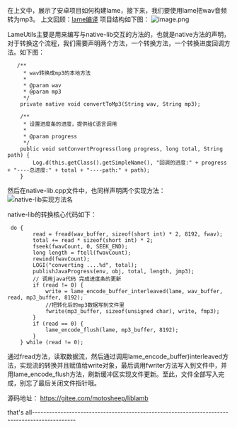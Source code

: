 在上文中，展示了安卓项目如何构建lame，接下来，我们要使用lame把wav音频转为mp3。
上文回顾：[lame编译](https://www.jianshu.com/p/3bceb702eb73)
项目结构如下图：
![image.png](https://upload-images.jianshu.io/upload_images/13738977-f64dadbe65399788.png?imageMogr2/auto-orient/strip%7CimageView2/2/w/1240)

LameUtils主要是用来编写与native-lib交互的方法的，也就是native方法的声明，对于转换这个流程，我们需要声明两个方法，一个转换方法，一个转换进度回调方法。如下图：
```
   /**
     * wav转换成mp3的本地方法
     *
     * @param wav
     * @param mp3
     */
    private native void convertToMp3(String wav, String mp3);

    /**
     * 设置进度条的进度，提供给C语言调用
     *
     * @param progress
     */
    public void setConvertProgress(long progress, long total, String path) {
        Log.d(this.getClass().getSimpleName(), "回调的进度:" + progress + "----总进度:" + total + "----path:" + path);
    }
```
然后在native-lib.cpp文件中，也同样声明两个实现方法：
![native-lib实现方法名](https://upload-images.jianshu.io/upload_images/13738977-c1b0a33546ba1981.png?imageMogr2/auto-orient/strip%7CimageView2/2/w/1240)


native-lib的转换核心代码如下：
```
 do {
        read = fread(wav_buffer, sizeof(short int) * 2, 8192, fwav);
        total += read * sizeof(short int) * 2;
        fseek(fwavCount, 0, SEEK_END);
        long length = ftell(fwavCount);
        rewind(fwavCount);
        LOGI("converting ....%d", total);
        publishJavaProgress(env, obj, total, length, jmp3);
        // 调用java代码 完成进度条的更新
        if (read != 0) {
            write = lame_encode_buffer_interleaved(lame, wav_buffer, read, mp3_buffer, 8192);
            //把转化后的mp3数据写到文件里
            fwrite(mp3_buffer, sizeof(unsigned char), write, fmp3);
        }
        if (read == 0) {
            lame_encode_flush(lame, mp3_buffer, 8192);
        }
    } while (read != 0);
```
通过fread方法，读取数据流，然后通过调用lame_encode_buffer)interleaved方法，实现流的转换并且赋值给write对象，最后调用fwriter方法写入到文件中，并用lame_encode_flush方法，刷新缓冲区实现文件更新。至此，文件全部写入完成，别忘了最后关闭文件指针哦。

源码地址：
https://gitee.com/motosheep/liblamb

that's all---------------------------------------------------------------------------------------------
